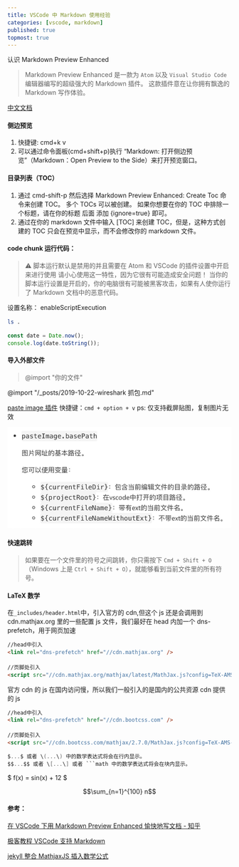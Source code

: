 ```yaml
---
title: VSCode 中 Markdown 使用经验
categories: [vscode, markdown]
published: true
topmost: true
---
```


认识 Markdown Preview Enhanced

> Markdown Preview Enhanced 是一款为 `Atom` 以及 `Visual Studio Code` 编辑器编写的超级强大的 Markdown 插件。 这款插件意在让你拥有飘逸的 Markdown 写作体验。

[中文文档](https://shd101wyy.github.io/markdown-preview-enhanced/#/zh-cn/)

#### 侧边预览

1. 快捷键: cmd+k v
2. 可以通过命令面板(cmd+shift+p)执行 “Markdown: 打开侧边预览”（Markdown：Open Preview to the Side）来打开预览窗口。

#### 目录列表（TOC）

1. 通过 cmd-shift-p 然后选择 Markdown Preview Enhanced: Create Toc 命令来创建 TOC。 多个 TOCs 可以被创建。 如果你想要在你的 TOC 中排除一个标题，请在你的标题 后面 添加 {ignore=true} 即可。
2. 通过在你的 markdown 文件中输入 [TOC] 来创建 TOC，但是，这种方式创建的 TOC 只会在预览中显示，而不会修改你的 markdown 文件。

#### code chunk 运行代码：

> ⚠️ 脚本运行默认是禁用的并且需要在 Atom 和 VSCode 的插件设置中开启来进行使用
> 请小心使用这一特性，因为它很有可能造成安全问题！ 当你的脚本运行设置是开启的，你的电脑很有可能被黑客攻击，如果有人使你运行了 Markdown 文档中的恶意代码。

设置名称： enableScriptExecution

```bash {}
ls .
```

```javascript {cmd="node"}
const date = Date.now();
console.log(date.toString());
```

#### 导入外部文件

> @import "你的文件"

@import "/\_posts/2019-10-22-wireshark 抓包.md"

[paste image 插件](https://marketplace.visualstudio.com/items?itemName=mushan.vscode-paste-image)
快捷键：`cmd + option + v`
ps: 仅支持截屏贴图，复制图片无效

![](/images/blog/2020-04-27-VSCode中MD使用经验/2020-04-27-16-54-55.png)

#### 快速跳转

> 如果要在一个文件里的符号之间跳转，你只需按下 `Cmd + Shift + O` （Windows 上是 `Ctrl + Shift + O`），就能够看到当前文件里的所有符号。

#### LaTeX 数学

在`_includes/header.html`中，引入官方的 cdn,但这个 js 还是会调用到 cdn.mathjax.org 里的一些配置 js 文件，我们最好在 head 内加一个 dns-prefetch，用于网页加速

```html
//head中引入
<link rel="dns-prefetch" href="//cdn.mathjax.org" />

//页脚处引入
<script src="//cdn.mathjax.org/mathjax/latest/MathJax.js?config=TeX-AMS-MML_HTMLorMML"></script>
```

官方 cdn 的 js 在国内访问慢，所以我们一般引入的是国内的公共资源 cdn 提供的 js

```html
//head中引入
<link rel="dns-prefetch" href="//cdn.bootcss.com" />

//页脚处引入
<script src="//cdn.bootcss.com/mathjax/2.7.0/MathJax.js?config=TeX-AMS-MML_HTMLorMML"></script>
```

````c
$...$ 或者 \(...\) 中的数学表达式将会在行内显示。
$$...$$ 或者 \[...\] 或者 ```math 中的数学表达式将会在块内显示。
````

$ f(x) = sin(x) + 12 $

$$\sum_{n=1}^{100} n$$

#### 参考：

[在 VSCode 下用 Markdown Preview Enhanced 愉快地写文档 - 知乎](https://zhuanlan.zhihu.com/p/56699805)

[极客教程 VSCode 支持 Markdown](https://geek-docs.com/vscode/vscode-tutorials/vscode-markdown-support.html)

[jekyll 整合 MathjaxJS 插入数学公式](http://wanghengliang.cn/2018/10/MathjaxJS/)
